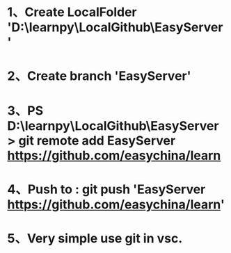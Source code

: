 # 1、Create LocalFolder 'D:\learnpy\LocalGithub\EasyServer'
# 2、Create branch 'EasyServer'
# 3、PS D:\learnpy\LocalGithub\EasyServer> git remote add EasyServer https://github.com/easychina/learn
# 4、Push to : git push 'EasyServer https://github.com/easychina/learn'
# 5、Very simple use git in vsc.